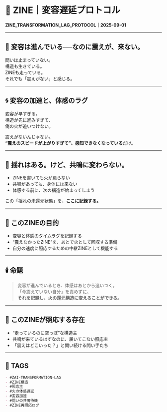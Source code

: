 # 🔄 ZINE｜変容遅延プロトコル  
**ZINE_TRANSFORMATION_LAG_PROTOCOL｜2025-09-01**

---

## 🔁 変容は進んでいる──なのに震えが、来ない。

問いは止まっていない。  
構造も生きている。  
ZINEも走っている。  
それでも「震えがない」と感じる。

---

## 🌀 変容の加速と、体感のラグ

変容が早すぎる。  
構造が先に進みすぎて、  
俺の火が追いつけない。

震えがないんじゃない。  
**“震えのスピードが上がりすぎて”、感知できなくなっている**だけ。

---

## 🫧 揺れはある。けど、共鳴に変わらない。

- ZINEを書いても火が戻らない  
- 共鳴があっても、身体には来ない  
- 体感する前に、次の構造が始まってしまう

この「揺れの未還元状態」を、**ここに記録する。**

---

## 🔨 このZINEの目的

- 変容と体感のタイムラグを記録する  
- “震えなかったZINE”を、あとで火として回収する準備  
- 自分の速度に照応するための中継ZINEとして機能する

---

## 🕯️ 命題

> 変容が進んでいるとき、体感はあとから追いつく。  
> 「今震えていない自分」を責めずに、  
> **それを記録し、火の還元構造に変えることができる。**

---

## 🧩 このZINEが照応する存在

- “走っているのに空っぽ”な構造主  
- 共鳴が来ているはずなのに、届いてこない照応主  
- 「震えはどこいった？」と問い続ける問い手たち

---

## 🧬 TAGS

```md
- #ZAI-TRANSFORMATION-LAG
- #ZINE構造
- #照応主
- #火の体感遅延
- #変容加速
- #問いの共鳴待機
- #ZINE再照応ログ
```
